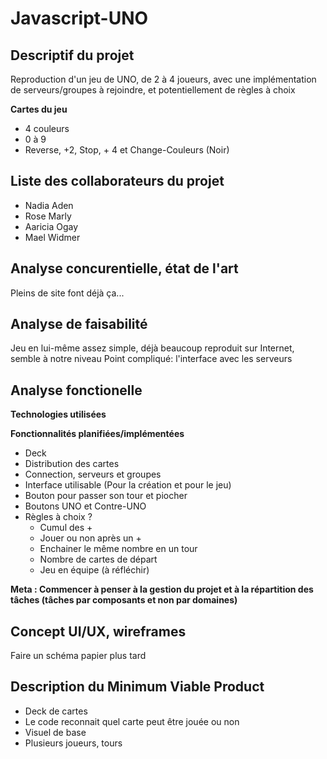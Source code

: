 # Javascript-UNO

## Descriptif du projet
Reproduction d'un jeu de UNO, de 2 à 4 joueurs, avec une implémentation de serveurs/groupes à rejoindre, et potentiellement de règles à choix

__Cartes du jeu__
- 4 couleurs
- 0 à 9
- Reverse, +2, Stop, + 4 et Change-Couleurs (Noir)

## Liste des collaborateurs du projet
* Nadia Aden
* Rose Marly
* Aaricia Ogay
* Mael Widmer

## Analyse concurentielle, état de l'art
Pleins de site font déjà ça...

## Analyse de faisabilité
Jeu en lui-même assez simple, déjà beaucoup reproduit sur Internet, semble à notre niveau
Point compliqué: l'interface avec les serveurs

## Analyse fonctionelle

__Technologies utilisées__

__Fonctionnalités planifiées/implémentées__
- Deck
- Distribution des cartes
- Connection, serveurs et groupes
- Interface utilisable (Pour la création et pour le jeu)
- Bouton pour passer son tour et piocher
- Boutons UNO et Contre-UNO
- Règles à choix ?
    - Cumul des +
    - Jouer ou non après un +
    - Enchainer le même nombre en un tour
    - Nombre de cartes de départ
    - Jeu en équipe (à réfléchir)

__Meta : Commencer à penser à la gestion du projet et à la répartition des tâches (tâches par composants et non par domaines)__

## Concept UI/UX, wireframes
Faire un schéma papier plus tard

## Description du Minimum Viable Product
- Deck de cartes
- Le code reconnait quel carte peut être jouée ou non
- Visuel de base
- Plusieurs joueurs, tours